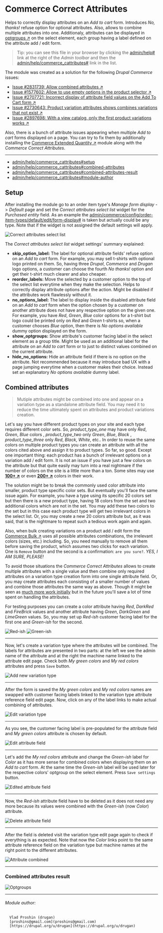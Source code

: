Commerce Correct Attributes
============================

Helps to correctly display attributes on an *Add to cart* form.
Introduces *No, thanks!* refuse option for optional attributes. Also, allows to
combine multiple attributes into one. Additionaly, attributes can be displayed
in [optgroups ↗](https://developer.mozilla.org/en-US/docs/Web/HTML/Element/optgroup#Result)
on the select element, each group having a label defined on the attribute add / edit form.

> Tip: you can see this file in your browser by clicking
the [admin/help#](#0 "? Help") link at the right of the *Admin toolbar* and then
the [admin/help/commerce_cattributes#](#0 "Commerce Correct Attributes") link in
the list.


The module was created as a solution for the following *Drupal Commerce* issues:

- [Issue \#2831739: Allow combined attributes ↗](https://www.drupal.org/node/2831739)
- [Issue \#1577602: Allow to use empty options in the product selector ↗](https://www.drupal.org/node/1577602)
- [Issue \#2707721: Incorrect display of attribute field values on the Add To Cart form ↗](https://www.drupal.org/node/2707721)
- [Issue \#2730643: Product variation attributes shows combines variations that not exist ↗](https://www.drupal.org/node/2730643)
- [Issue \#2897698: With a view catalog, only the first product variations works ↗](https://www.drupal.org/node/2897698)

Also, there is a bunch of attribute issues appearing when
multiple *Add to cart* forms displayed on a page. You can try to fix them by
additionally installing
the [Commerce Extended Quantity ↗](https://www.drupal.org/project/commerce_xquantity)
module along with the *Commerce Correct Attributes*.


________________________________________________________________________________

- [admin/help/commerce_cattributes#setup](#setup "Setup")
- [admin/help/commerce_cattributes#combined-attributes](#combined-attributes "Combined attributes")
- [admin/help/commerce_cattributes#combined-attributes-result](#combined-attributes-result "Combined attributes result")
- [admin/help/commerce_cattributes#module-author](#module-author "Module author")

## Setup

After installing the module go to an order item
type's *Manage form display* -> *Default* page and set
the *Correct attributes select list* widget for the *Purchased entity* field. As
an example the [admin/commerce/config/order-item-types/default/edit/form-display#](#0
"default order item type") is taken but actually could be any type. Note that if
the widget is not assigned the default settings will apply.

![Correct attributes select list](images/correct-attributes-select-list-widget.png
"Correct attributes select list")

The *Correct attributes select list* widget settings' summary explained:

- **skip_option_label:** The label for optional attribute fields' refuse option
on an *Add to cart* form. For example, you may sell t-shirts with optional logo
printed on them. So, having
three *Drupal*, *Commerce* and *Drugan* logo options, a customer can choose the
fourth *No thanks!* option and get their t-shirt much clearer and also cheaper.
- **reorder_labels:** Move the selected by a customer option to the top of the
select list everytime when they make the selection. Helps to correctly display
attribute options after the action. Might be disabled if the attributes work
flawlessly without it.
- **no_options_label:** The label to display inside the disabled attribute field
on an *Add to cart* form when the option chosen by a customer on another
attribute does not have any respective option on the given one. For example, you
have *Red*, *Green*, *Blue* color options for a t-shirt but logo could be
printed only on *Red* and *Green* t-shirts so, when a customer
chooses *Blue* option, then there is *No options available* dummy option
displayed on the form.
- **show_optgroups:** Show attribute's customer facing label in the
select element as a group title. Might be used as an additional label for the
attribute on an *Add to cart* form or to just to distinct values combined on the
current attribute.
- **hide_no_options:** Hide an attribute field if there is no option on the
atrribute. Not recommended because it may introduce bad UX with a page jumping
everytime when a customer makes their choice. Instead set an
explanatory *No options available* dummy label.


## Combined attributes

> Mutiple attributes might be combined into one and appear on a variation type
as a standalone attribute field. You may need it to reduce the time ultimately
spent on attributes and product variations creation.

Let's say you have different product types on your site and each type requires
different color sets. So, *product_type_one* may have
only *Red*, *Green*, *Blue* colors
, *product_type_two* only *Green*, *Blue*, *Black*
, *product_type_three* only *Red*, *Black*, *White*, etc.. In order to reuse the
same colors on multiple product types you can create an attribute with all the
colors cited above and assign it to product types. So far, so good. Except one
important thing: each product has a bunch of irrelevant options on a variation
add / edit form. It is not an issue if you have just a few colors on the
attribute but that quite easily may turn into a real nightmare if the number of
colors on the site is a little more than a ton. Some sites may
use **[100+ ↗](https://dc2xdemo.websitework.space/products/category002/product-2002)** or
even **[200+ ↗](https://www.drupal.org/node/2932277)** colors in their work.

The solution might be to break the commonly used color attribute into smaller,
product type specific color sets. But eventually you'll face the same
issue again. For example, you have a type using its specific 20 colors set but
then there is a new product type, having 18 colors from the set and two
additional colors which are not in the set. You may add these two colors to the
set but in this case each product type will get two irrelevant colors in the
select list. Or, you may create a new 20 colors attribute but, as it was said,
that is the nightmare to repeat such a tedious work again and again.

Also, when bulk creating variations on a product add / edit form
the [Commerce Bulk ↗](https://www.drupal.org/project/commerce_bulk) uses all
possible attributes combinations, the irrelevant colors (sizes, etc.) including.
So, you need manually to remove all them before saving the product, which
assumes two clicks for each variation. One is `Remove` button and the second is
a confirmation: `are you sure?`. *YES, I AM SURE, PLEASE!*

To avoid those situations the *Commerce Correct Attributes* allows to create
multiple attributes with a single value and then combine only required
attributes on a variation type creation form into one single attribute field.
Or, you may create attributes each consisting of a smaller number of values and
combine those attributes the same way as above. Though it might be seen
as [much more work initially](https://www.drupal.org/project/commerce/issues/2916129#comment-12307268)
but in the future you'll save a lot of time spent on handling the attributes.

For testing purposes you can create a color attribute
having *Red*, *DarkRed* and *FireBrick* values and another attribute
having *Green*, *DarkGreen* and *LimeGreen* values. So, you may set
up *Red-ish* customer facing label for the first one and *Green-ish* for the
second.

![Red-ish](images/redish.png "Red-ish")
![Green-ish](images/greenish.png "Green-ish")

________________________________________________________________________________

Now, let's create a variation type where the attributes will be combined. The
labels for attributes are presented in two parts: at the left we see the
admin name of the attribute and at the right the machine name linked to the
attribute edit page. Check
both *My green colors* and *My red colors* attributes and press `Save` button.

![Add new variation type](images/add-new-variation-type.png "Add new variation type")

________________________________________________________________________________

After the form is saved the *My green colors* and *My red colors* names are
swapped with customer facing labels linked to the variation type attribute
reference field edit page. Now, click on any of the label links to make actual
combining of attributes.

![Edit variation type](images/edit-variation-type.png "Edit variation type")

________________________________________________________________________________

As you see, the customer facing label is pre-populated for the attribute field
and *My green colors* attribute is chosen by default.

![Edit attribute field](images/edit-attribute-field.png "Edit attribute field")

________________________________________________________________________________

Let's add the *My red colors* attribute and change the *Green-ish* label
for *Color* as it has more sense for combined colors when displaying them on
an *Add to cart* form. At the same time the *Green-ish* label will be used later
for the respective colors' optgroup on the select element. Press `Save settings`
button.

![Edited attribute field](images/edited-attribute-field.png "Edited attribute field")

________________________________________________________________________________

Now, the *Red-ish* attribute field have to be deleted as it does not need any
more because its values were combined with the *Green-ish* (now *Color*)
attribute.

![Delete attribute field](images/delete-attribute-field.png "Delete attribute field")

________________________________________________________________________________

After the field is deleted visit the variation type edit page again to check if
everything is as expected. Note that now the *Color* links point to the same
attribute reference field on the variation type but machine names at the right
point to the different attributes.

![Attribute combined](images/attribute-combined.png "Attribute combined")

________________________________________________________________________________


### Combined attributes result

![Optgroups](images/optgroups.png "Optgroups")

_______________________________________________________________________________


###### Module author:
```
  Vlad Proshin (drugan)
  [proshins@gmail.com](proshins@gmail.com)
  [https://drupal.org/u/drugan](https://drupal.org/u/drugan)
```
